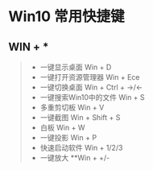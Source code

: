 # Win10 常用快捷键

## WIN + *

> - 一键显示桌面                                  Win + D
> - 一键打开资源管理器                      Win + Ece
> - 一键切换桌面                                  Win + Ctrl + →/←
> - 一键搜索Win10中的文件               Win + S
> - 多重剪切板                                      Win + V
> - 一键截图                                          Win + Shift + S
> - 白板                                                 Win + W
> - 一键投影                                         Win + P
> - 快速启动软件                                 Win + 1/2/3
> - 一键放大                                         **Win +  +/-

